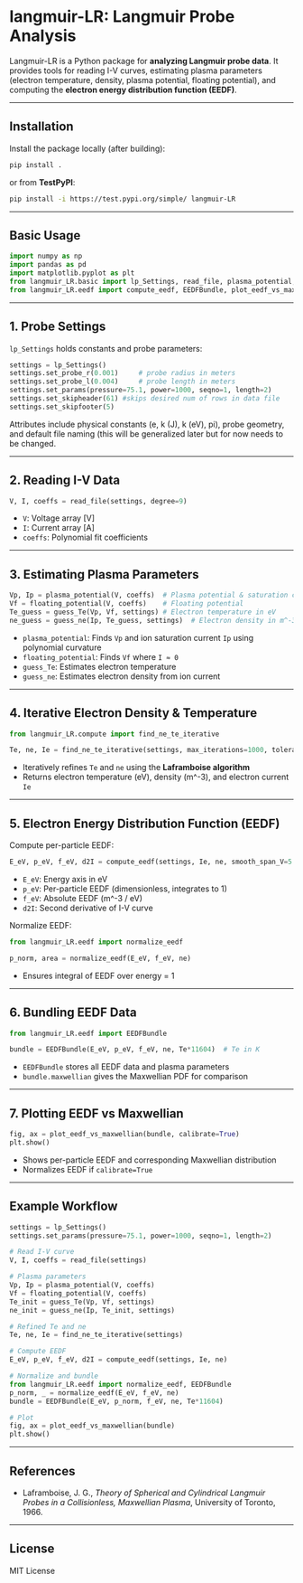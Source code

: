 # langmuir-LR: Langmuir Probe Analysis

Langmuir-LR is a Python package for **analyzing Langmuir probe data**. It provides tools for reading I-V curves, estimating plasma parameters (electron temperature, density, plasma potential, floating potential), and computing the **electron energy distribution function (EEDF)**.

---

## Installation

Install the package locally (after building):

```bash
pip install .
```

or from **TestPyPI**:

```bash
pip install -i https://test.pypi.org/simple/ langmuir-LR
```

---

## Basic Usage

```python
import numpy as np
import pandas as pd
import matplotlib.pyplot as plt
from langmuir_LR.basic import lp_Settings, read_file, plasma_potential, floating_potential, guess_Te, guess_ne, interp_laframboise
from langmuir_LR.eedf import compute_eedf, EEDFBundle, plot_eedf_vs_maxwellian
```

---

## 1. Probe Settings

`lp_Settings` holds constants and probe parameters:

```python
settings = lp_Settings()
settings.set_probe_r(0.001)     # probe radius in meters
settings.set_probe_l(0.004)     # probe length in meters
settings.set_params(pressure=75.1, power=1000, seqno=1, length=2)
settings.set_skipheader(61) #skips desired num of rows in data file
settings.set_skipfooter(5) 
```

Attributes include physical constants (e, k (J), k (eV), pi), probe geometry, and default file naming (this will be generalized later but for now needs to be changed.

---

## 2. Reading I-V Data

```python
V, I, coeffs = read_file(settings, degree=9)
```

* `V`: Voltage array [V]
* `I`: Current array [A]
* `coeffs`: Polynomial fit coefficients

---

## 3. Estimating Plasma Parameters

```python
Vp, Ip = plasma_potential(V, coeffs)  # Plasma potential & saturation current
Vf = floating_potential(V, coeffs)    # Floating potential
Te_guess = guess_Te(Vp, Vf, settings) # Electron temperature in eV
ne_guess = guess_ne(Ip, Te_guess, settings)  # Electron density in m^-3
```

* `plasma_potential`: Finds `Vp` and ion saturation current `Ip` using polynomial curvature
* `floating_potential`: Finds `Vf` where `I ≈ 0`
* `guess_Te`: Estimates electron temperature
* `guess_ne`: Estimates electron density from ion current

---

## 4. Iterative Electron Density & Temperature

```python
from langmuir_LR.compute import find_ne_te_iterative

Te, ne, Ie = find_ne_te_iterative(settings, max_iterations=1000, tolerance=1e-4)
```

* Iteratively refines `Te` and `ne` using the **Laframboise algorithm**
* Returns electron temperature (eV), density (m^-3), and electron current `Ie`

---

## 5. Electron Energy Distribution Function (EEDF)

Compute per-particle EEDF:

```python
E_eV, p_eV, f_eV, d2I = compute_eedf(settings, Ie, ne, smooth_span_V=5.0, polyorder=3)
```

* `E_eV`: Energy axis in eV
* `p_eV`: Per-particle EEDF (dimensionless, integrates to 1)
* `f_eV`: Absolute EEDF (m^-3 / eV)
* `d2I`: Second derivative of I-V curve

Normalize EEDF:

```python
from langmuir_LR.eedf import normalize_eedf

p_norm, area = normalize_eedf(E_eV, f_eV, ne)
```

* Ensures integral of EEDF over energy = 1

---

## 6. Bundling EEDF Data

```python
from langmuir_LR.eedf import EEDFBundle

bundle = EEDFBundle(E_eV, p_eV, f_eV, ne, Te*11604)  # Te in K
```

* `EEDFBundle` stores all EEDF data and plasma parameters
* `bundle.maxwellian` gives the Maxwellian PDF for comparison

---

## 7. Plotting EEDF vs Maxwellian

```python
fig, ax = plot_eedf_vs_maxwellian(bundle, calibrate=True)
plt.show()
```

* Shows per-particle EEDF and corresponding Maxwellian distribution
* Normalizes EEDF if `calibrate=True`

---

## Example Workflow

```python
settings = lp_Settings()
settings.set_params(pressure=75.1, power=1000, seqno=1, length=2)

# Read I-V curve
V, I, coeffs = read_file(settings)

# Plasma parameters
Vp, Ip = plasma_potential(V, coeffs)
Vf = floating_potential(V, coeffs)
Te_init = guess_Te(Vp, Vf, settings)
ne_init = guess_ne(Ip, Te_init, settings)

# Refined Te and ne
Te, ne, Ie = find_ne_te_iterative(settings)

# Compute EEDF
E_eV, p_eV, f_eV, d2I = compute_eedf(settings, Ie, ne)

# Normalize and bundle
from langmuir_LR.eedf import normalize_eedf, EEDFBundle
p_norm, _ = normalize_eedf(E_eV, f_eV, ne)
bundle = EEDFBundle(E_eV, p_norm, f_eV, ne, Te*11604)

# Plot
fig, ax = plot_eedf_vs_maxwellian(bundle)
plt.show()
```

---

## References

* Laframboise, J. G., *Theory of Spherical and Cylindrical Langmuir Probes in a Collisionless, Maxwellian Plasma*, University of Toronto, 1966.

---

## License

MIT License
